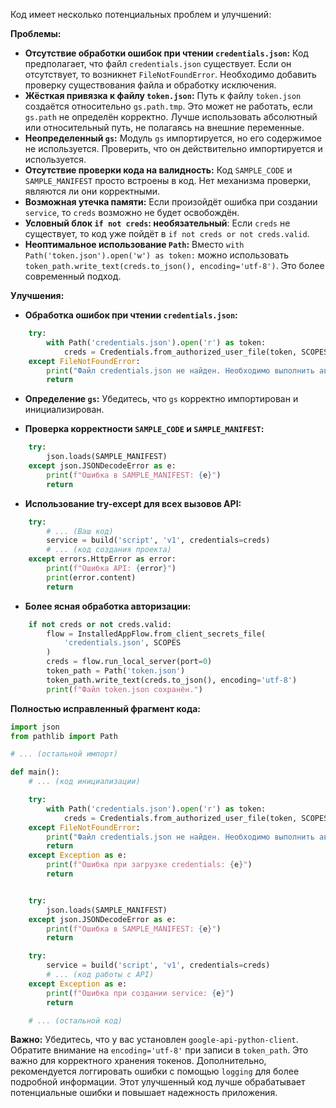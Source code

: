 Код имеет несколько потенциальных проблем и улучшений:

**Проблемы:**

* **Отсутствие обработки ошибок при чтении `credentials.json`:**  Код предполагает, что файл `credentials.json` существует.  Если он отсутствует, то возникнет `FileNotFoundError`.  Необходимо добавить проверку существования файла и обработку исключения.
* **Жёсткая привязка к файлу `token.json`:** Путь к файлу `token.json` создаётся относительно `gs.path.tmp`.  Это может не работать, если `gs.path` не определён корректно.  Лучше использовать абсолютный или относительный путь, не полагаясь на внешние переменные.
* **Неопределенный `gs`:** Модуль `gs` импортируется, но его содержимое не используется.  Проверить, что он действительно импортируется и используется.
* **Отсутствие проверки кода на валидность:**  Код `SAMPLE_CODE` и `SAMPLE_MANIFEST` просто встроены в код. Нет механизма проверки, являются ли они корректными.
* **Возможная утечка памяти:** Если произойдёт ошибка при создании `service`, то `creds` возможно не будет освобождён.
* **Условный блок `if not creds`: необязательный**: Если `creds` не существует, то код уже пойдёт в `if not creds or not creds.valid`.
* **Неоптимальное использование `Path`:** Вместо `with Path('token.json').open('w') as token:`  можно использовать `token_path.write_text(creds.to_json(), encoding='utf-8')`. Это более современный подход.


**Улучшения:**

* **Обработка ошибок при чтении `credentials.json`:**
```python
    try:
        with Path('credentials.json').open('r') as token:
            creds = Credentials.from_authorized_user_file(token, SCOPES)
    except FileNotFoundError:
        print("Файл credentials.json не найден. Необходимо выполнить авторизацию.")
        return
```

* **Определение `gs`:** Убедитесь, что `gs` корректно импортирован и инициализирован.

* **Проверка корректности `SAMPLE_CODE` и `SAMPLE_MANIFEST`:**
```python
    try:
        json.loads(SAMPLE_MANIFEST)
    except json.JSONDecodeError as e:
        print(f"Ошибка в SAMPLE_MANIFEST: {e}")
        return
```

* **Использование try-except для всех вызовов API:**
```python
    try:
        # ... (Ваш код)
        service = build('script', 'v1', credentials=creds)
        # ... (код создания проекта)
    except errors.HttpError as error:
        print(f"Ошибка API: {error}")
        print(error.content)
        return
```

* **Более ясная обработка авторизации:**
```python
    if not creds or not creds.valid:
        flow = InstalledAppFlow.from_client_secrets_file(
            'credentials.json', SCOPES
        )
        creds = flow.run_local_server(port=0)
        token_path = Path('token.json')
        token_path.write_text(creds.to_json(), encoding='utf-8')
        print(f"Файл token.json сохранён.")
```


**Полностью исправленный фрагмент кода:**

```python
import json
from pathlib import Path

# ... (остальной импорт)

def main():
    # ... (код инициализации)

    try:
        with Path('credentials.json').open('r') as token:
            creds = Credentials.from_authorized_user_file(token, SCOPES)
    except FileNotFoundError:
        print("Файл credentials.json не найден. Необходимо выполнить авторизацию.")
        return
    except Exception as e:
        print(f"Ошибка при загрузке credentials: {e}")
        return


    try:
        json.loads(SAMPLE_MANIFEST)
    except json.JSONDecodeError as e:
        print(f"Ошибка в SAMPLE_MANIFEST: {e}")
        return

    try:
        service = build('script', 'v1', credentials=creds)
        # ... (код работы с API)
    except Exception as e:
        print(f"Ошибка при создании service: {e}")
        return

    # ... (остальной код)
```

**Важно:**
Убедитесь, что у вас установлен `google-api-python-client`.  Обратите внимание на  `encoding='utf-8'` при записи в `token_path`.  Это важно для корректного хранения токенов.  Дополнительно,  рекомендуется логгировать ошибки с помощью `logging` для более подробной информации.  Этот улучшенный код лучше обрабатывает потенциальные ошибки и повышает надежность приложения.
